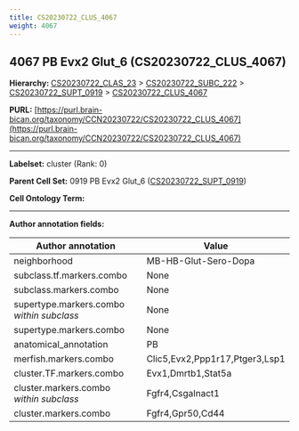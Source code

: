 ```yaml
---
title: CS20230722_CLUS_4067
weight: 4067
---
```

## 4067 PB Evx2 Glut_6 (CS20230722_CLUS_4067)
<b>Hierarchy: </b>
[CS20230722_CLAS_23](../CS20230722_CLAS_23) >
[CS20230722_SUBC_222](../CS20230722_SUBC_222) >
[CS20230722_SUPT_0919](../CS20230722_SUPT_0919) >
[CS20230722_CLUS_4067](../CS20230722_CLUS_4067)

**PURL:** [https://purl.brain-bican.org/taxonomy/CCN20230722/CS20230722_CLUS_4067](https://purl.brain-bican.org/taxonomy/CCN20230722/CS20230722_CLUS_4067)

---


**Labelset:** cluster (Rank: 0)

**Parent Cell Set:** 0919 PB Evx2 Glut_6 ([CS20230722_SUPT_0919](../CS20230722_SUPT_0919))



**Cell Ontology Term:** 

[MARKER GENES.]: #


---

[TRANSFERRED ANNOTATIONS.]: #


[AUTHOR ANNOTATION FIELDS.]: #


**Author annotation fields:**

| Author annotation | Value |
|-------------------|-------|
|neighborhood|MB-HB-Glut-Sero-Dopa|
|subclass.tf.markers.combo|None|
|subclass.markers.combo|None|
|supertype.markers.combo _within subclass_|None|
|supertype.markers.combo|None|
|anatomical_annotation|PB|
|merfish.markers.combo|Clic5,Evx2,Ppp1r17,Ptger3,Lsp1|
|cluster.TF.markers.combo|Evx1,Dmrtb1,Stat5a|
|cluster.markers.combo _within subclass_|Fgfr4,Csgalnact1|
|cluster.markers.combo|Fgfr4,Gpr50,Cd44|
